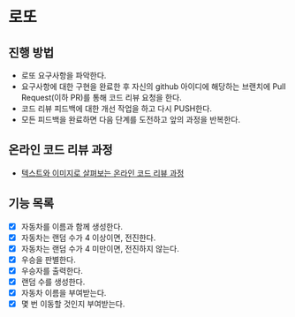 # 로또
## 진행 방법
* 로또 요구사항을 파악한다.
* 요구사항에 대한 구현을 완료한 후 자신의 github 아이디에 해당하는 브랜치에 Pull Request(이하 PR)를 통해 코드 리뷰 요청을 한다.
* 코드 리뷰 피드백에 대한 개선 작업을 하고 다시 PUSH한다.
* 모든 피드백을 완료하면 다음 단계를 도전하고 앞의 과정을 반복한다.

## 온라인 코드 리뷰 과정
* [텍스트와 이미지로 살펴보는 온라인 코드 리뷰 과정](https://github.com/next-step/nextstep-docs/tree/master/codereview)

## 기능 목록
* [x] 자동차를 이름과 함께 생성한다.
* [x] 자동차는 랜덤 수가 4 이상이면, 전진한다.
* [x] 자동차는 랜덤 수가 4 미만이면, 전진하지 않는다.
* [x] 우승을 판별한다.
* [x] 우승자를 출력한다.
* [x] 랜덤 수를 생성한다.
* [x] 자동차 이름을 부여받는다.
* [x] 몇 번 이동할 것인지 부여받는다.
